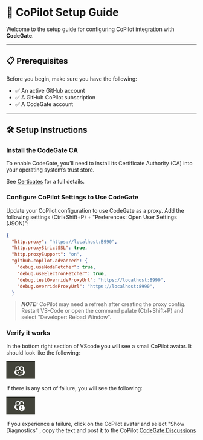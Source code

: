 # 🤖 CoPilot Setup Guide

Welcome to the setup guide for configuring CoPilot integration with **CodeGate**. 

---

## 📋 Prerequisites

Before you begin, make sure you have the following:
- ✅ An active GitHub account
- ✅ A GitHub CoPilot subscription
- ✅ A CodeGate account

---

## 🛠️ Setup Instructions

### Install the CodeGate CA

To enable CodeGate, you’ll need to install its Certificate Authority (CA) into your operating system’s trust store.

See [Certicates](/certificates) for a full details.

### Configure CoPilot Settings to Use CodeGate

Update your CoPilot configuration to use CodeGate as a proxy. Add the following
settings (Ctrl+Shift+P) + "Preferences: Open User Settings (JSON)":

```json
{
  "http.proxy": "https://localhost:8990",
  "http.proxyStrictSSL": true,
  "http.proxySupport": "on",
  "github.copilot.advanced": {
    "debug.useNodeFetcher": true,
    "debug.useElectronFetcher": true,
    "debug.testOverrideProxyUrl": "https://localhost:8990",
    "debug.overrideProxyUrl": "https://localhost:8990",
  }
```

> **_NOTE:_**  CoPilot may need a refresh after creating the proxy config. Restart VS-Code or open the command palate (Ctrl+Shift+P) and select "Developer: Reload Window".

### Verify it works

In the bottom right section of VScode you will see a small CoPilot avatar. It
should look like the following:

![Picture of CoPilot Success, no exclamation mark](./images/copilot-success.png)

If there is any sort of failure, you will see the following:

![Picture of CoPilot Failure, has an exclamation mark](./images/copilot-fail.png)

If you experience a failure, click on the CoPilot avatar and select "Show Diagnostics"
, copy the text and post it to the CoPilot [CodeGate Discussions](https://github.com/stacklok/codegate/discussions/categories/copilot)

